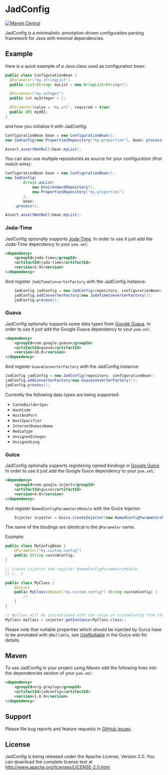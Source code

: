 # JadConfig
[![Maven Central](https://img.shields.io/maven-central/v/org.graylog/jadconfig.svg)](http://mvnrepository.com/artifact/org.graylog/jadconfig)

JadConfig is a minimalistic annotation-driven configuration parsing framework for Java with minimal dependencies.


## Example

Here is a quick example of a Java class used as configuration bean:

```java
public class ConfigurationBean {
  @Parameter("my.stringList")
  public List<String> myList = new ArrayList<String>();

  @Parameter("my.integer")
  public int myInteger = 1;

  @Parameter(value = "my.uri", required = true)
  public URI myURI;
}
```

and how you initialize it with JadConfig:

```java
ConfigurationBean bean = new ConfigurationBean();
new JadConfig(new PropertiesRepository("my.properties"), bean).process();

Assert.assertNotNull(bean.myList);
```


You can also use multiple repositories as source for your configuration (first match wins):

```java
ConfigurationBean bean = new ConfigurationBean();
new JadConfig(
        Arrays.asList(
            new EnvironmentRepository(),
            new PropertiesRepository("my.properties")
        ),
        bean)
    .process();

Assert.assertNotNull(bean.myList);
```

### Joda-Time

JadConfig optionally supports [Joda-Time](http://www.joda.org/joda-time/). In order to use it just add the Joda-Time
dependency to your `pom.xml`:

```xml
<dependency>
    <groupId>joda-time</groupId>
    <artifactId>joda-time</artifactId>
    <version>2.9</version>
</dependency>
```

And register `JodaTimeConverterFactory` with the JadConfig instance:

```java
    JadConfig jadConfig = new JadConfig(repository, configurationBean);
    jadConfig.addConverterFactory(new JodaTimeConverterFactory());
    jadConfig.process();
```


### Guava

JadConfig optionally supports some data types from [Google Guava](https://github.com/google/guava/). In order to use
it just add the Google Guava dependency to your `pom.xml`:

```xml
<dependency>
    <groupId>com.google.guava</groupId>
    <artifactId>guava</artifactId>
    <version>18.0</version>
</dependency>
```

And register `GuavaConverterFactory` with the JadConfig instance:

```java
JadConfig jadConfig = new JadConfig(repository, configurationBean);
jadConfig.addConverterFactory(new GuavaConverterFactory());
jadConfig.process();
```


Currently the following data types are being supported:

  * `CacheBuilderSpec`
  * `HashCode`
  * `HostAndPort`
  * `HostSpecifier`
  * `InternetDomainName`
  * `MediaType`
  * `UnsignedInteger`
  * `UnsignedLong`


### Guice

JadConfig optionally supports registering named bindings in [Google Guice](https://github.com/google/guice/). In order
to use it just add the Google Guice dependency to your `pom.xml`:

```xml
<dependency>
    <groupId>com.google.inject</groupId>
    <artifactId>guice</artifactId>
    <version>4.0</version>
</dependency>
```


And register `NamedConfigParametersModule` with the Guice Injector:

```java
    Injector injector = Guice.createInjector(new NamedConfigParametersModule(Collections.singleton(configurationBean)));
```


The name of the bindings are identical to the `@Parameter` name.

Example:

```java
public class MyConfigBean {
    @Parameter("my.custom.config")
    public String customConfig;
}

// Create injector and register NamedConfigParametersModule.
// [...]

public class MyClass {
    @Inject
    public MyClass(@Named("my.custom.config") String customConfig) {
        // ...
    }
}

// MyClass will be instantiated with the value of customConfig from the MyConfigBean instance.
MyClass myClass = injector.getInstance(MyClass.class);
```

Please note that nullable properties which should be injected by Guice have to be annotated with `@Nullable`,
see [UseNullable](https://github.com/google/guice/wiki/UseNullable) in the Guice wiki for details.


## Maven

To use JadConfig in your project using Maven add the following lines into the dependencies section of your `pom.xml`:

```xml
<dependency>
    <groupId>org.graylog</groupId>
    <artifactId>jadconfig</artifactId>
    <version>1.0.0</version>
</dependency>
```


## Support

Please file bug reports and feature requests in [GitHub issues](https://github.com/Graylog2/JadConfig/issues).


## License

JadConfig is being released under the Apache License, Version 2.0. You can download the complete license text at
http://www.apache.org/licenses/LICENSE-2.0.html
